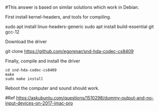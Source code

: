 

#This answer is based on similar solutions which work in Debian.

First install kernel-headers, and tools for compiling.

sudo apt install linux-headers-generic
sudo apt install build-essential git gcc-12

Download the driver

git clone https://github.com/egorenar/snd-hda-codec-cs8409

Finally, compile and install the driver
```
cd snd-hda-codec-cs8409
make
sudo make install
```
Reboot the computer and sound should work.

#Ref
https://askubuntu.com/questions/1510298/dummy-output-and-no-input-devices-on-2017-imac-pro
